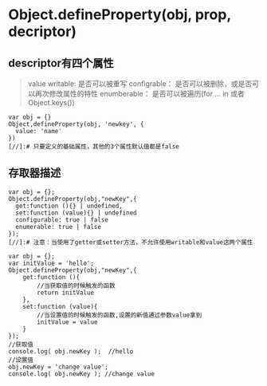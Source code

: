 # Object.defineProperty(obj, prop, decriptor)
## descriptor有四个属性
> value
> writable: 是否可以被重写
> configrable： 是否可以被删除，或是否可以再次修改属性的特性
> enumberable： 是否可以被遍历(for ... in 或者 Object.keys())
```
var obj = {}
Object,defineProperty(obj, 'newkey', {
  value: 'name'
})
[//]:# 只要定义的基础属性，其他的3个属性默认值都是false
```

## 存取器描述
```
var obj = {};
Object.defineProperty(obj,"newKey",{
  get:function (){} | undefined,
  set:function (value){} | undefined
  configurable: true | false
  enumerable: true | false
});
[//]:# 注意：当使用了getter或setter方法，不允许使用writable和value这两个属性
```
```
var obj = {};
var initValue = 'hello';
Object.defineProperty(obj,"newKey",{
    get:function (){
        //当获取值的时候触发的函数
        return initValue
    },
    set:function (value){
        //当设置值的时候触发的函数,设置的新值通过参数value拿到
        initValue = value
    }
});
//获取值
console.log( obj.newKey );  //hello
//设置值
obj.newKey = 'change value';
console.log( obj.newKey ); //change value
```

